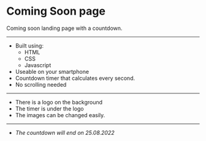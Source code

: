 # Coming Soon page

Coming soon landing page with a countdown.
___
* Built using:
    * HTML
    * CSS
    * Javascript
* Useable on your smartphone
* Countdown timer that calculates every second.
* No scrolling needed
___
* There is a logo on the background
* The timer is under the logo
* The images can be changed easily.
___
* *The countdown will end on 25.08.2022*



